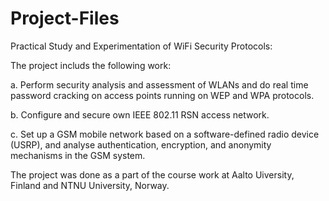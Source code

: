 # Project-Files

Practical Study and Experimentation of WiFi Security Protocols: 
  
The project includs the following work: 
  
a. Perform security analysis and assessment of WLANs and do real time password cracking on access points running on WEP and WPA     protocols. 

b. Configure and secure own IEEE 802.11 RSN access network. 

c. Set up a GSM mobile network based on a software-defined radio device (USRP), and analyse authentication, encryption, and anonymity  mechanisms in the GSM system.

The project was done as a part of the course work at Aalto Uiversity, Finland and NTNU University, Norway.  
